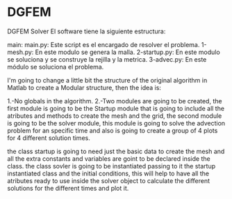 # DGFEM
DGFEM Solver
El software tiene la siguiente estructura:

main:
  main.py: Este script es el encargado de resolver el problema.
    1-mesh.py: En este modulo se genera la malla.
    2-startup.py: En este modulo se soluciona y se construye la rejilla y la metrica.
    3-advec.py:   En este módulo se soluciona el problema.
  
I'm going to change a little bit the structure of the original algorithm in Matlab to create a Modular structure, then the idea is:

1.-No globals in the algorithm.
2.-Two modules are going to be created, the first module is going to be the Startup module that is going to include all the atributes and methods to create the mesh and the grid, the second module is going to be the solver module, this module is going to solve the advection problem for an specific time and also is going to create a group of 4 plots for 4 different solution times.

the class startup is going to need just the basic data to create the mesh and all the extra constants and variables are goint to be declared inside the class.
the class sovler is going to be instantiated passing to it the startup instantiated class and the initial conditions, this will help to have all the atributes ready to use inside the solver object to calculate the different solutions for the different times and plot it.
